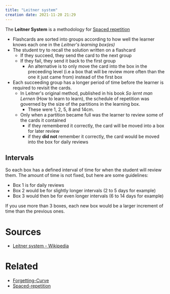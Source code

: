 ```yaml
---
title: "Leitner system"
creation date: 2021-11-20 21:29
---
```

The **Leitner System** is a methodology for [Spaced repetition](notes/Spaced-repetition.md)

- Flashcards are sorted into groups according to how well the learner knows each one in the *Leitner's learning box(es)*
- The student try to recall the solution written on a flashcard
  - If they succeed, they send the card to the next group
  - If they fail, they send it back to the first group
    - An alternative is to only move the card into the box in the preceeding level (i.e a box that will be review more often than the one it just came from) instead of the first box
- Each succeeding group has a longer period of time before the learner is required to revisit the cards. 
  - In Leitner's original method, published in his book _So lernt man Lernen_ (How to learn to learn), the schedule of repetition was governed by the size of the partitions in the learning box. 
    - These were 1, 2, 5, 8 and 14cm. 
  - Only when a partition became full was the learner to review some of the cards it contained
    - if they remembered it correctly, the card will be moved into a box for later review
    - if they **did not** remember it correctly, the card would be moved into the box for daily reviews
  
## Intervals
So each box has a defined interval of time for when the student will review them.
The amount of time is not fixed, but here are some guidelines:

- Box 1 is for daily reviews
- Box 2 would be for slightly longer intervals (2 to 5 days for example) 
- Box 3 would then be for even longer intervals (6 to 14 days for example)
 
 If you use more than 3 boxes, each new box would be a larger increment of time than the previous ones.
 
 # Sources
 - [Leitner system - Wikipedia](https://en.wikipedia.org/wiki/Leitner_system) 
 
# Related
 - [Forgetting-Curve](notes/Forgetting-Curve.md)
 - [Spaced-repetition](notes/Spaced-repetition.md)